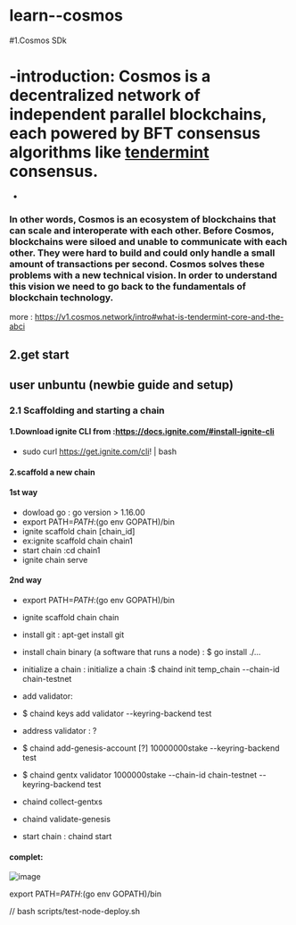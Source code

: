 # learn--cosmos
#1.Cosmos SDk 
# -introduction: Cosmos is a decentralized network of independent parallel blockchains, each powered by BFT consensus algorithms like [tendermint]( https://tendermint.com) consensus. 
-
### In other words, Cosmos is an ecosystem of blockchains that can scale and interoperate with each other. Before Cosmos, blockchains were siloed and unable to communicate with each other. They were hard to build and could only handle a small amount of transactions per second. Cosmos solves these problems with a new technical vision. In order to understand this vision we need to go back to the fundamentals of blockchain technology.
more :
https://v1.cosmos.network/intro#what-is-tendermint-core-and-the-abci

## 2.get start
## user unbuntu (newbie guide and setup)
### 2.1 Scaffolding and starting a chain
#### 1.Download ignite CLI from :https://docs.ignite.com/#install-ignite-cli 
* sudo curl https://get.ignite.com/cli! | bash
#### 2.scaffold a new chain 
#### 1st way 
* dowload go : go version > 1.16.00
* export PATH=$PATH:$(go env GOPATH)/bin
* ignite scaffold chain [chain_id]
* ex:ignite scaffold chain chain1
* start chain :cd chain1
* ignite chain serve
#### 2nd way
* export PATH=$PATH:$(go env GOPATH)/bin
* ignite scaffold chain chain
* install git : apt-get install git
* install chain binary (a software that runs a node) : $ go install ./...
* initialize a chain : initialize a chain :$ chaind init temp_chain --chain-id chain-testnet
* add validator:
* $ chaind keys add validator --keyring-backend test
* address validator : ?
* $ chaind add-genesis-account [?] 10000000stake --keyring-backend test
* $ chaind gentx validator 1000000stake --chain-id chain-testnet --keyring-backend test
* chaind collect-gentxs
* chaind validate-genesis

* start chain : chaind start 
#### complet:
![image](https://user-images.githubusercontent.com/98722907/213647632-03be163b-c1c9-4f8a-8d7e-e8ca0ad0fb88.png)




export PATH=$PATH:$(go env GOPATH)/bin

//
bash scripts/test-node-deploy.sh
